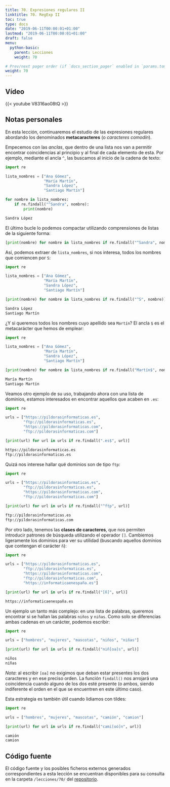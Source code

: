 ```yaml
---
title: 70. Expresiones regulares II
linktitle: 70. RegExp II
toc: true
type: docs
date: "2019-06-11T00:00:01+01:00"
lastmod: "2019-06-11T00:00:01+01:00"
draft: false
menu:
  python-basic:
    parent: Lecciones
    weight: 70

# Prev/next pager order (if `docs_section_pager` enabled in `params.toml`)
weight: 70
---
```


## Vídeo

{{< youtube V8316ao08tQ >}}

## Notas personales

En esta lección, continuaremos el estudio de las expresiones regulares abordando los denominados **metacaracteres** (o *caracteres comodín*). 

Empecemos con las *anclas*, que dentro de una lista nos van a permitir encontrar coincidencias al principio y al final de cada elemento de esta. Por ejemplo, mediante el ancla `^`, las buscamos al inicio de la cadena de texto:

```python
import re

lista_nombres = ["Ana Gómez",
                 "María Martín",
                 "Sandra López",
                 "Santiago Martín"]

for nombre in lista_nombres:
    if re.findall("^Sandra", nombre):
        print(nombre)
```

```bash
Sandra López
```

El último bucle lo podemos compactar utilizando comprensiones de listas de la siguiente forma:

```python
[print(nombre) for nombre in lista_nombres if re.findall("^Sandra", nombre)]
```

Así, podemos extraer de `lista_nombres`, si nos interesa, todos los nombres que comiencen por `S`:

```python
import re

lista_nombres = ["Ana Gómez",
                 "María Martín",
                 "Sandra López",
                 "Santiago Martín"]

[print(nombre) for nombre in lista_nombres if re.findall("^S", nombre)]
```

```bash
Sandra López
Santiago Martín
```

¿Y si queremos todos los nombres cuyo apellido sea `Martín`? El ancla `$` es el metacarácter que hemos de emplear:

```python
import re

lista_nombres = ["Ana Gómez",
                 "María Martín",
                 "Sandra López",
                 "Santiago Martín"]

[print(nombre) for nombre in lista_nombres if re.findall("Martín$", nombre)]
```

```bash
María Martín
Santiago Martín
```

Veamos otro ejemplo de su uso, trabajando ahora con una lista de dominios, estamos interesados en encontrar aquellos que acaben en `.es`:

```python
import re

urls = ["https://pildorasinformaticas.es",
        "ftp://pildorasinformaticas.es",
        "https://pildorasinformaticas.com",
        "ftp://pildorasinformaticas.com"]

[print(url) for url in urls if re.findall(".es$", url)]
```

```bash
https://pildorasinformaticas.es
ftp://pildorasinformaticas.es
```

Quizá nos interese hallar qué dominios son de tipo `ftp`:

```python
import re

urls = ["https://pildorasinformaticas.es",
        "ftp://pildorasinformaticas.es",
        "https://pildorasinformaticas.com",
        "ftp://pildorasinformaticas.com"]

[print(url) for url in urls if re.findall("^ftp", url)]
```

```bash
ftp://pildorasinformaticas.es
ftp://pildorasinformaticas.com
```

Por otro lado, tenemos las **clases de caracteres**, que nos permiten introducir patrones de búsqueda utilizando el operador `[]`. Cambiemos ligeramente los dominios para ver su utilidad (buscando aquellos dominios que contengan el carácter `ñ`):

```python
import re

urls = ["https://pildorasinformaticas.es",
        "ftp://pildorasinformaticas.es",
        "https://pildorasinformaticas.com",
        "ftp://pildorasinformaticas.com",
        "https://informaticaenespaña.es"]

[print(url) for url in urls if re.findall("[ñ]", url)]
```

```bash
https://informaticaenespaña.es
```

Un ejemplo un tanto más complejo: en una lista de palabras, queremos encontrar si se hallan las palabras `niños` y `niñas`. Como solo se diferencias ambas cadenas en un carácter, podemos escribir:

```python
import re

urls = ["hombres", "mujeres", "mascotas", "niños", "niñas"]

[print(url) for url in urls if re.findall("niñ[oa]s", url)]
```

```bash
niños
niñas
```

*Nota*: al escribir `[oa]` no exigimos que deban estar presentes los dos caracteres y en ese preciso orden. La función `findall()` nos arrojará una coincidencia cuando alguno de los dos esté presente (o ambos, siendo indiferente el orden en el que se encuentren en este último caso).

Esta estrategia es también útil cuando lidiamos con tildes:

```python
import re

urls = ["hombres", "mujeres", "mascotas", "camión", "camion"]

[print(url) for url in urls if re.findall("cami[oó]n", url)]
```

```bash
camión
camion
```

## Código fuente

El código fuente y los posibles ficheros externos generados correspondientes a esta lección se encuentran disponibles para su consulta en la carpeta `/lecciones/70/` del [repositorio](https://github.com/ImAlexisSaez/curso-python-desde-0).

